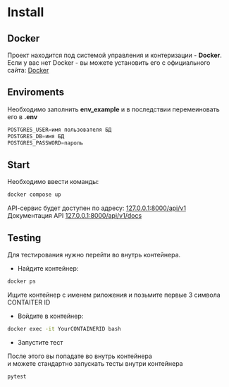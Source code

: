 # Install

## Docker

Проект находится под системой управления и контеризации - **Docker**.
Если у вас нет Docker - вы можете установить его с официального сайта: [Docker](https://www.docker.com/get-started/)


## Enviroments

Необходимо заполнить **env_example** и в последствии перемеиновать его в **.env**

```python
POSTGRES_USER=имя пользователя БД
POSTGRES_DB=имя БД
POSTGRES_PASSWORD=пароль
```

## Start
Необходимо ввести команды:
```bash
docker compose up
```

API-cервис будет доступен по адресу:
[127.0.0.1:8000/api/v1](http://127.0.0.1:8000/api/v1)
Документация API
[127.0.0.1:8000/api/v1/docs](http://127.0.0.1:8000/api/v1/docs)

## Testing
Для тестирования нужно перейти во внутрь контейнера.

- Найдите контейнер:

```bash
docker ps
```

Ищите контейнер с именем риложения и позьмите первые 3 символа CONTAITER ID

- Войдите в контейнер:

```bash
docker exec -it YourCONTAINERID bash
```

- Запустите тест

После этого вы попадате во внутрь контейнера  
и можете стандартно запускать тесты внутри контейнера

```bash
pytest
```